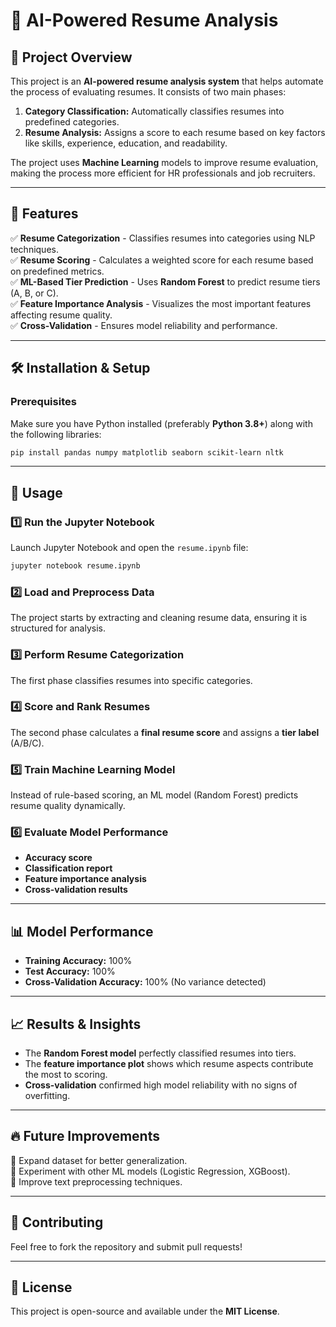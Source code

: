 # 📄 AI-Powered Resume Analysis

## 🚀 Project Overview
This project is an **AI-powered resume analysis system** that helps automate the process of evaluating resumes. It consists of two main phases:

1. **Category Classification:** Automatically classifies resumes into predefined categories.
2. **Resume Analysis:** Assigns a score to each resume based on key factors like skills, experience, education, and readability.

The project uses **Machine Learning** models to improve resume evaluation, making the process more efficient for HR professionals and job recruiters.

---

## 📌 Features
✅ **Resume Categorization** - Classifies resumes into categories using NLP techniques.  
✅ **Resume Scoring** - Calculates a weighted score for each resume based on predefined metrics.  
✅ **ML-Based Tier Prediction** - Uses **Random Forest** to predict resume tiers (A, B, or C).  
✅ **Feature Importance Analysis** - Visualizes the most important features affecting resume quality.  
✅ **Cross-Validation** - Ensures model reliability and performance.

---

## 🛠️ Installation & Setup
### Prerequisites
Make sure you have Python installed (preferably **Python 3.8+**) along with the following libraries:

```bash
pip install pandas numpy matplotlib seaborn scikit-learn nltk
```

---

## 🔄 Usage
### 1️⃣ Run the Jupyter Notebook
Launch Jupyter Notebook and open the `resume.ipynb` file:
```bash
jupyter notebook resume.ipynb
```

### 2️⃣ Load and Preprocess Data
The project starts by extracting and cleaning resume data, ensuring it is structured for analysis.

### 3️⃣ Perform Resume Categorization
The first phase classifies resumes into specific categories.

### 4️⃣ Score and Rank Resumes
The second phase calculates a **final resume score** and assigns a **tier label** (A/B/C).

### 5️⃣ Train Machine Learning Model
Instead of rule-based scoring, an ML model (Random Forest) predicts resume quality dynamically.

### 6️⃣ Evaluate Model Performance
- **Accuracy score**
- **Classification report**
- **Feature importance analysis**
- **Cross-validation results**

---

## 📊 Model Performance
- **Training Accuracy:** 100%  
- **Test Accuracy:** 100%  
- **Cross-Validation Accuracy:** 100% (No variance detected)  

---

## 📈 Results & Insights
- The **Random Forest model** perfectly classified resumes into tiers.
- The **feature importance plot** shows which resume aspects contribute the most to scoring.
- **Cross-validation** confirmed high model reliability with no signs of overfitting.

---

## 🔥 Future Improvements
🔹 Expand dataset for better generalization.  
🔹 Experiment with other ML models (Logistic Regression, XGBoost).  
🔹 Improve text preprocessing techniques.  

---

## 🤝 Contributing
Feel free to fork the repository and submit pull requests!

---

## 📝 License
This project is open-source and available under the **MIT License**.
